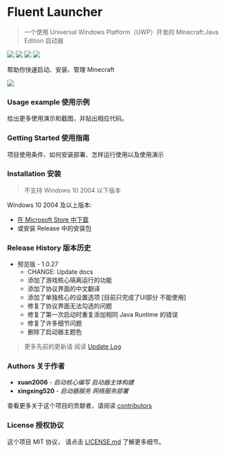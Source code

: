 # Fluent Launcher

> 一个使用 Universal Windows Platform（UWP）开发的 Minecraft:Java Edition 启动器

![](https://img.shields.io/badge/license-MIT-green)
![](https://img.shields.io/github/repo-size/Xcube-Studio/Fluent-Launcher)
![](https://img.shields.io/github/stars/Xcube-Studio/Fluent-Launcher)
![](https://img.shields.io/github/commit-activity/y/Xcube-Studio/Fluent-Launcher)

帮助你快速启动、安装、管理 Minecraft

![](https://github.com/dbader/readme-template/raw/master/header.png)

### Usage example 使用示例

给出更多使用演示和截图，并贴出相应代码。

### Getting Started 使用指南

项目使用条件、如何安装部署、怎样运行使用以及使用演示

### Installation 安装

> 不支持 Windows 10 2004 以下版本

Windows 10 2004 及以上版本:

+ [在 Microsoft Store 中下载](https://www.microsoft.com/store/productId/9MWX740P5W6N)
+ 或安装 Release 中的安装包

### Release History 版本历史

* 预览版 - 1.0.27
	* CHANGE: Update docs
	* 添加了游戏核心隔离运行的功能
	* 添加了协议界面的中文翻译
	* 添加了单独核心的设置选项 [目前只完成了UI部分 不能使用]
	* 修复了协议界面无法勾选的问题
	* 修复了第一次启动时重复添加相同 Java Runtime 的错误
	* 修复了许多细节问题
	* 删除了启动器主题色
	
> 更多先前的更新请 阅读 [Update Log](https://github.com/Xcube-Studio/Fluent-Launcher/raw/main/Fluent%20Launcher/FluentLauncher/Assets/Texts/UpdataLog.txt)

### Authors 关于作者

* **xuan2006** - *启动核心编写 启动器主体构建*
* **xingxing520** - *启动器服务 网络服务部署*

查看更多关于这个项目的贡献者，请阅读 [contributors](#) 

### License 授权协议

这个项目 MIT 协议， 请点击 [LICENSE.md](LICENSE.md) 了解更多细节。

